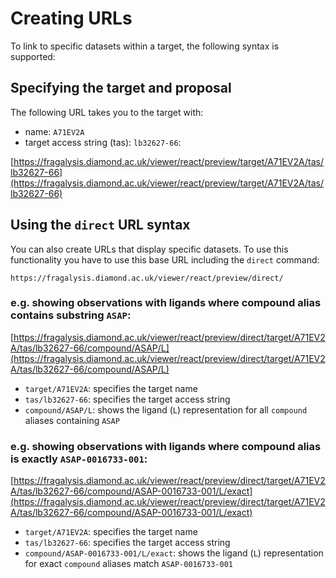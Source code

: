 
# Creating URLs

To link to specific datasets within a target, the following syntax is supported:

## Specifying the target and proposal

The following URL takes you to the target with:

- name: `A71EV2A`
- target access string (tas): `lb32627-66`:

[https://fragalysis.diamond.ac.uk/viewer/react/preview/target/A71EV2A/tas/lb32627-66](https://fragalysis.diamond.ac.uk/viewer/react/preview/target/A71EV2A/tas/lb32627-66)


## Using the `direct` URL syntax

You can also create URLs that display specific datasets. To use this functionality you have to use this base URL including the `direct` command:

```
https://fragalysis.diamond.ac.uk/viewer/react/preview/direct/
```

### e.g. showing observations with ligands where compound alias contains substring `ASAP`:

[https://fragalysis.diamond.ac.uk/viewer/react/preview/direct/target/A71EV2A/tas/lb32627-66/compound/ASAP/L](https://fragalysis.diamond.ac.uk/viewer/react/preview/direct/target/A71EV2A/tas/lb32627-66/compound/ASAP/L)

- `target/A71EV2A`: specifies the target name
- `tas/lb32627-66`: specifies the target access string
- `compound/ASAP/L`: shows the ligand (`L`) representation for all `compound` aliases containing `ASAP`

### e.g. showing observations with ligands where compound alias is exactly `ASAP-0016733-001`:

[https://fragalysis.diamond.ac.uk/viewer/react/preview/direct/target/A71EV2A/tas/lb32627-66/compound/ASAP-0016733-001/L/exact](https://fragalysis.diamond.ac.uk/viewer/react/preview/direct/target/A71EV2A/tas/lb32627-66/compound/ASAP-0016733-001/L/exact)

- `target/A71EV2A`: specifies the target name
- `tas/lb32627-66`: specifies the target access string
- `compound/ASAP-0016733-001/L/exact`: shows the ligand (`L`) representation for exact `compound` aliases match `ASAP-0016733-001`


